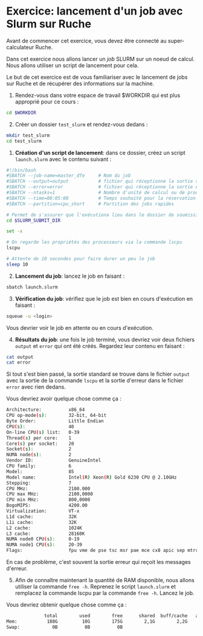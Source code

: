 # Exercice: lancement d'un job avec Slurm sur Ruche

Avant de commencer cet exercice, vous devez être connecté au super-calculateur Ruche.

Dans cet exercice nous allons lancer un *job* SLURM sur un noeud de calcul.
Nous allons utiliser un script de lancement pour cela.

Le but de cet exercice est de vous familiariser avec le lancement de jobs sur Ruche et de récupérer des informations sur la machine.

1) Rendez-vous dans votre espace de travail $WORKDIR qui est plus approprié pour ce cours :

```bash
cd $WORKDIR
```

2) Créer un dossier `test_slurm` et rendez-vous dedans :

```bash
mkdir test_slurm
cd test_slurm
```

1) **Création d'un script de lancement**: dans ce dossier, créez un script `launch.slurm` avec le contenu suivant :

```bash
#!/bin/bash
#SBATCH --job-name=master_dfe     # Nom du job
#SBATCH --output=output           # fichier qui réceptionne la sortie standard
#SBATCH --error=error             # fichier qui réceptionne la sortie d'erreur
#SBATCH --ntasks=1                # Nombre d'unité de calcul ou de processus MPI
#SBATCH --time=00:05:00           # Temps souhaité pour la réservation
#SBATCH --partition=cpu_short     # Partition des jobs rapides

# Permet de s'assurer que l'exécutiona lieu dans le dossier de soumission du job
cd $SLURM_SUBMIT_DIR

set -x

# On regarde les propriétés des processeurs via la commande lscpu
lscpu

# Attente de 10 secondes pour faire durer un peu le job
sleep 10
```

2) **Lancement du job**: lancez le job en faisant :

```bash
sbatch launch.slurm
```

3) **Vérification du job**: vérifiez que le job est bien en cours d'exécution en faisant :

```bash
squeue -u <login>
```

Vous devrier voir le job en attente ou en cours d'exécution.

4) **Résultats du job**: une fois le job terminé, vous devriez voir deux fichiers `output` et `error` qui ont été créés. Regardez leur contenu en faisant :

```bash
cat output
cat error
```

Si tout s'est bien passé, la sortie standard se trouve dans le fichier `output` avec la sortie de la commande `lscpu`
et la sortie d'erreur dans le fichier `error` avec rien dedans.

Vous devriez avoir quelque chose comme ça : 
    
```bash
Architecture:          x86_64
CPU op-mode(s):        32-bit, 64-bit
Byte Order:            Little Endian
CPU(s):                40
On-line CPU(s) list:   0-39
Thread(s) per core:    1
Core(s) per socket:    20
Socket(s):             2
NUMA node(s):          2
Vendor ID:             GenuineIntel
CPU family:            6
Model:                 85
Model name:            Intel(R) Xeon(R) Gold 6230 CPU @ 2.10GHz
Stepping:              7
CPU MHz:               2100.000
CPU max MHz:           2100,0000
CPU min MHz:           800,0000
BogoMIPS:              4200.00
Virtualization:        VT-x
L1d cache:             32K
L1i cache:             32K
L2 cache:              1024K
L3 cache:              28160K
NUMA node0 CPU(s):     0-19
NUMA node1 CPU(s):     20-39
Flags:                 fpu vme de pse tsc msr pae mce cx8 apic sep mtrr pge mca cmov pat pse36 clflush dts acpi mmx fxsr sse sse2 ss ht tm pbe syscall nx pdpe1gb rdtscp lm constant_tsc art arch_perfmon pebs bts rep_good nopl xtopology nonstop_tsc aperfmperf eagerfpu pni pclmulqdq dtes64 monitor ds_cpl vmx smx est tm2 ssse3 sdbg fma cx16 xtpr pdcm pcid dca sse4_1 sse4_2 x2apic movbe popcnt tsc_deadline_timer aes xsave avx f16c rdrand lahf_lm abm 3dnowprefetch epb cat_l3 cdp_l3 invpcid_single intel_ppin intel_pt ssbd mba ibrs ibpb stibp ibrs_enhanced tpr_shadow vnmi flexpriority ept vpid fsgsbase tsc_adjust bmi1 hle avx2 smep bmi2 erms invpcid rtm cqm mpx rdt_a avx512f avx512dq rdseed adx smap clflushopt clwb avx512cd avx512bw avx512vl xsaveopt xsavec xgetbv1 cqm_llc cqm_occup_llc cqm_mbm_total cqm_mbm_local dtherm arat pln pts pku ospke avx512_vnni md_clear spec_ctrl intel_stibp flush_l1d arch_capabilities
```

En cas de problème, c'est souvent la sortie erreur qui reçoit les messages d'erreur.

5) Afin de connaître maintenant la quantité de RAM disponible, nous allons utiliser la commande `free -h`. Reprenez le script `launch.slurm` et remplacez la commande lscpu par la commande `free -h`. Lancez le job.

Vous devriez obtenir quelque chose comme ça :

```bash
              total        used        free      shared  buff/cache   available
Mem:           188G         10G        175G        2,1G        2,2G        175G
Swap:            0B          0B          0B
```








